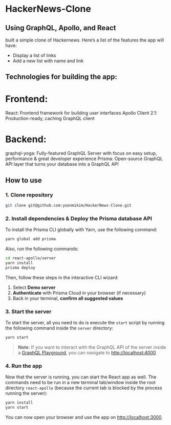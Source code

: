 # HackerNews-Clone

## Using GraphQL, Apollo, and React

built a simple clone of Hackernews. Here’s a list of the features the app will have:

+ Display a list of links
+ Add a new list with name and link

## Technologies for building the app:

# Frontend:

React: Frontend framework for building user interfaces
Apollo Client 2.1: Production-ready, caching GraphQL client

# Backend:

graphql-yoga: Fully-featured GraphQL Server with focus on easy setup, performance & great developer experience
Prisma: Open-source GraphQL API layer that turns your database into a GraphQL API


## How to use

### 1. Clone repository

```sh
git clone git@github.com:yoonmikim/HackerNews-Clone.git
```

### 2. Install dependencies & Deploy the Prisma database API

To install the Prisma CLI globally with Yarn, use the following command:
```sh
yarn global add prisma
```

Also, run the following commands:
```sh
cd react-apollo/server
yarn install
prisma deploy
```

Then, follow these steps in the interactive CLI wizard:

1. Select **Demo server**
1. **Authenticate** with Prisma Cloud in your browser (if necessary)
1. Back in your terminal, **confirm all suggested values**

### 3. Start the server

To start the server, all you need to do is execute the `start` script by running the following command inside the `server` directory:

```sh
yarn start
```

> **Note**: If you want to interact with the GraphQL API of the server inside a [GraphQL Playground](https://github.com/prisma/graphql-playground), you can navigate to [http://localhost:4000](http://localhost:4000).

### 4. Run the app

Now that the server is running, you can start the React app as well. The commands need to be run in a new terminal tab/window inside the root directory `react-apollo` (because the current tab is blocked by the process running the server):

```sh
yarn install
yarn start
```

You can now open your browser and use the app on [http://localhost:3000](http://localhost:3000).
